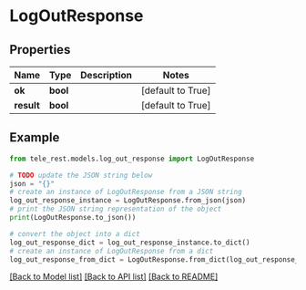 # LogOutResponse


## Properties

Name | Type | Description | Notes
------------ | ------------- | ------------- | -------------
**ok** | **bool** |  | [default to True]
**result** | **bool** |  | [default to True]

## Example

```python
from tele_rest.models.log_out_response import LogOutResponse

# TODO update the JSON string below
json = "{}"
# create an instance of LogOutResponse from a JSON string
log_out_response_instance = LogOutResponse.from_json(json)
# print the JSON string representation of the object
print(LogOutResponse.to_json())

# convert the object into a dict
log_out_response_dict = log_out_response_instance.to_dict()
# create an instance of LogOutResponse from a dict
log_out_response_from_dict = LogOutResponse.from_dict(log_out_response_dict)
```
[[Back to Model list]](../README.md#documentation-for-models) [[Back to API list]](../README.md#documentation-for-api-endpoints) [[Back to README]](../README.md)


